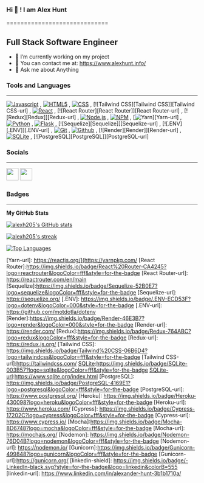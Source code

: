 ### Hi 👋 ! I am Alex Hunt
=============================

Full Stack Software Engineer
-----------------------------

* 🔭 I’m currently working on my project
* 🔗 You can contact me at: https://www.alexhunt.info/
* 💬 Ask me about Anything
<!-- * ⚡  Fun Fact...I'm a Old school Soccer Player -->


### Tools and Languages
---------------------------------------------------------------------------------------

[![Javascript][Javascript]][Javascript-url] , [![HTML5][HTML5]][HTML-url] , [![CSS][CSS]][CSS-url] , [![Tailwind CSS][Tailwind CSS]][Tailwind CSS-url] , [![React][React.js]][React-url] , [![React Router][React Router]][React Router-url] , [![Redux][Redux]][Redux-url] , [![Node.js][Node.js]][Node-url] , [![NPM][NPM]][NPM-url] , [![Yarn][Yarn]][Yarn-url] , [![Python][Python]][Python-url] , [![Flask][Flask]][Flask-url] , [![Sequelize][Sequelize]][Sequelize-url] , [![.ENV][.ENV]][.ENV-url] , [![Git][Git]][Git-url] , [![Github][Github]][Github-url] , [![Render][Render]][Render-url] , [![SQLite][SQLite]][SQLite-url] , [![PostgreSQL][PostgreSQL]][PostgreSQL-url]

### Socials
---------------------------------------------------------------------------------------
<p align="left"> <a href="https://github.com/alexh205" target="_blank" rel="noreferrer"><img src="https://raw.githubusercontent.com/danielcranney/readme-generator/main/public/icons/socials/github.svg" width="32" height="32" /></a> <a href="https://www.linkedin.com/in/alexander-hunt-3b1b1710a/" target="_blank" rel="noreferrer"><img src="https://raw.githubusercontent.com/danielcranney/readme-generator/main/public/icons/socials/linkedin.svg" width="32" height="32" /></a></p>



### Badges
---------------------------------------------------------------------------------------
<b>My GitHub Stats</b>

<a href="https://github.com/alexh205"><img src="https://github-readme-stats.vercel.app/api?username=alexh205&show_icons=true&hide=&count_private=true&title_color=0891b2&text_color=ffffff&icon_color=0891b2&bg_color=1c1917&hide_border=true&show_icons=true" alt="alexh205's GitHub stats" /></a>

<a href="https://github.com/alexh205"><img src="https://github-readme-streak-stats.herokuapp.com/?user=alexh205&stroke=ffffff&background=1c1917&ring=0891b2&fire=0891b2&currStreakNum=ffffff&currStreakLabel=0891b2&sideNums=ffffff&sideLabels=ffffff&dates=ffffff&hide_border=true" alt="alexh205's streak"/></a>

<a href="https://github.com/alexh205" align="left"><img src="https://github-readme-stats.vercel.app/api/top-langs/?username=alexh205&langs_count=10&title_color=0891b2&text_color=ffffff&icon_color=0891b2&bg_color=1c1917&hide_border=true&locale=en&custom_title=Top%20%25Languages" alt="Top Languages" alt="alexh205's top languages"/></a>

[Git]: https://img.shields.io/badge/git-%23F05033.svg?style=for-the-badge&logo=git&logoColor=white
[Git-url]: https://git-scm.com/
[Github]: https://img.shields.io/badge/github-%23121011.svg?style=for-the-badge&logo=github&logoColor=white
[Github-url]: https://github.com/
[Javascript]: https://img.shields.io/badge/javascript-%23323330.svg?style=for-the-badge&logo=javascript&logoColor=%23F7DF1E
[Javascript-url]: https://www.javascript.com/
[HTML5]: https://img.shields.io/badge/html5-%23E34F26.svg?style=for-the-badge&logo=html5&logoColor=white
[HTML-url]: https://html.com/
[CSS]: https://img.shields.io/badge/css3-%231572B6.svg?style=for-the-badge&logo=css3&logoColor=white
[CSS-url]: https://developer.mozilla.org/en-US/docs/Web/CSS
[Node.js]: https://img.shields.io/badge/node.js-6DA55F?style=for-the-badge&logo=node.js&logoColor=white
[Node-url]: https://nodejs.org/en/
[NPM]: https://img.shields.io/badge/NPM-%23000000.svg?style=for-the-badge&logo=npm&logoColor=white
[NPM-url]: https://www.npmjs.com/
[SQLite]: https://img.shields.io/badge/sqlite-%2307405e.svg?style=for-the-badge&logo=sqlite&logoColor=white
[SQLite-url]: https://www.sqlite.org/index.html
[Flask]:https://img.shields.io/badge/Flask-000000?style=for-the-badge&logo=flask&logoColor=white
[Flask-url]: https://flask.palletsprojects.com/en/2.2.x/
[Python]:https://img.shields.io/badge/Python-3776AB?style=for-the-badge&logo=python&logoColor=white
[Python-url]:https://docs.python.org/3/
[React.js]: https://img.shields.io/badge/React-20232A?style=for-the-badge&logo=react&logoColor=61DAFB
[React-url]: https://reactjs.org/
[Yarn]: https://img.shields.io/badge/Yarn-2C8EBB?logo=yarn&logoColor=fff&style=for-the-badge
[Yarn-url]: https://reactjs.org/](https://yarnpkg.com/
[React Router]:https://img.shields.io/badge/React%20Router-CA4245?logo=reactrouter&logoColor=fff&style=for-the-badge
[React Router-url]: https://reactrouter.com/en/main
[Sequelize]:https://img.shields.io/badge/Sequelize-52B0E7?logo=sequelize&logoColor=fff&style=for-the-badge
[Sequelize-url]: https://sequelize.org/
[.ENV]: https://img.shields.io/badge/.ENV-ECD53F?logo=dotenv&logoColor=000&style=for-the-badge
[.ENV-url]: https://github.com/motdotla/dotenv
[Render]:https://img.shields.io/badge/Render-46E3B7?logo=render&logoColor=000&style=for-the-badge
[Render-url]: https://render.com/
[Redux]:https://img.shields.io/badge/Redux-764ABC?logo=redux&logoColor=fff&style=for-the-badge
[Redux-url]: https://redux.js.org/
[Tailwind CSS]: https://img.shields.io/badge/Tailwind%20CSS-06B6D4?logo=tailwindcss&logoColor=fff&style=for-the-badge
[Tailwind CSS-url]:https://tailwindcss.com/
[SQLite]:https://img.shields.io/badge/SQLite-003B57?logo=sqlite&logoColor=fff&style=for-the-badge
[SQLite-url]:https://www.sqlite.org/index.html
[PostgreSQL]: https://img.shields.io/badge/PostgreSQL-4169E1?logo=postgresql&logoColor=fff&style=for-the-badge
[PostgreSQL-url]: https://www.postgresql.org/
[Heroku]: https://img.shields.io/badge/Heroku-430098?logo=heroku&logoColor=fff&style=for-the-badge
[Heroku-url]: https://www.heroku.com/
[Cypress]: https://img.shields.io/badge/Cypress-17202C?logo=cypress&logoColor=fff&style=for-the-badge
[Cypress-url]: https://www.cypress.io/
[Mocha]:https://img.shields.io/badge/Mocha-8D6748?logo=mocha&logoColor=fff&style=for-the-badge
[Mocha-url]: https://mochajs.org/
[Nodemon]: https://img.shields.io/badge/Nodemon-76D04B?logo=nodemon&logoColor=fff&style=for-the-badge
[Nodemon-url]: https://nodemon.io/
[Gunicorn]:https://img.shields.io/badge/Gunicorn-499848?logo=gunicorn&logoColor=fff&style=for-the-badge
[Gunicorn-url]:https://gunicorn.org/
[linkedin-shield]: https://img.shields.io/badge/-LinkedIn-black.svg?style=for-the-badge&logo=linkedin&colorB=555
[linkedin-url]: https://www.linkedin.com/in/alexander-hunt-3b1b1710a/

